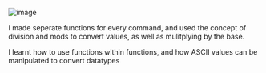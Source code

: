 ![image](https://github.com/user-attachments/assets/c66d3980-7560-4455-bdba-ecf6df61f9be)

I made seperate functions for every command, and used the concept of division and mods to convert values, as well as mulitplying by the base.

I learnt how to use functions within functions, and how ASCII values can be manipulated to convert datatypes
